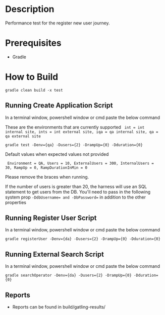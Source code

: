 # Description
 Performance test for the register new user journey.

# Prerequisites
- Gradle

# How to Build
`gradle clean build -x test` 

## Running Create Application Script 
 
 In a terminal window, powershell window or cmd paste the below command

 These are the environments that are currently supported
 ` int = int internal site,
   ints = int external site,
   iqa = qa internal site,
   qa = qa external site`
 
`gradle test -Denv={qa} -Dusers={2} -DrampUp={0} -Dduration={0}`

 Default values when expected values not provided

 `  Environment = QA,
    Users = 10,
    ExternalUsers = 300,
    InternalUsers = 30,
    RampUp = 0,
    RampDurationInMin = 0
 `

 Please remove the braces when running.
 
 If the number of users is greater than 20, the harness will use an SQL statement to get users
 from the DB. You'll need to pass in the following system prop `-DdbUsername= and -DbPassword=` in addition to the other 
 properties
 
## Running Register User Script
 
  In a terminal window, powershell window or cmd paste the below command
  
 `gradle registerUser -Denv={da} -Dusers={2} -DrampUp={0} -Dduration={0}`


## Running External Search Script
 
  In a terminal window, powershell window or cmd paste the below command
  
 `gradle searchOperator -Denv={da} -Dusers={2} -DrampUp={0} -Dduration={0}`
 
## Reports
 - Reports can be found in build/gatling-results/